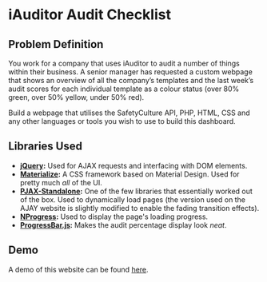 # iAuditor Audit Checklist
## Problem Definition
You work for a company that uses iAuditor to audit a number of things within their business. A senior manager has requested a custom webpage that shows an overview of all the company’s templates and the last week’s audit scores for each individual template as a colour status (over 80% green, over 50% yellow, under 50% red).

Build a webpage that utilises the SafetyCulture API, PHP, HTML, CSS and any other languages or tools you wish to use to build this dashboard.

## Libraries Used
* **[jQuery](https://github.com/jquery/jquery):** Used for AJAX requests and interfacing with DOM elements.
* **[Materialize](https://github.com/Dogfalo/materialize):** A CSS framework based on Material Design. Used for pretty much *all* of the UI.
* **[PJAX-Standalone](https://github.com/thybag/PJAX-Standalone):** One of the few libraries that essentially worked out of the box. Used to dynamically load pages (the version used on the AJAY website is slightly modified to enable the fading transition effects).
* **[NProgress](https://github.com/rstacruz/nprogress):** Used to display the page's loading progress.
* **[ProgressBar.js](https://github.com/kimmobrunfeldt/progressbar.js):** Makes the audit percentage display look *neat*.

## Demo
A demo of this website can be found [here](http://myaudit-env.us-east-2.elasticbeanstalk.com/).